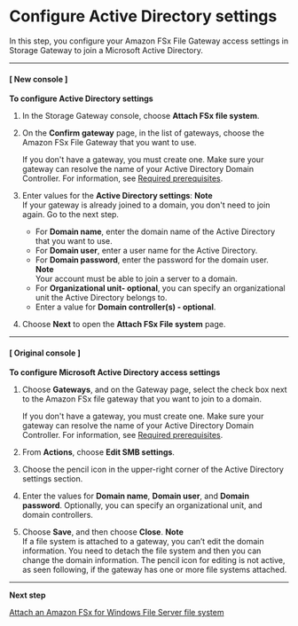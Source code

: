 # Configure Active Directory settings<a name="join-domain-fsx"></a>

In this step, you configure your Amazon FSx File Gateway access settings in Storage Gateway to join a Microsoft Active Directory\.

------
#### [ New console ]

**To configure Active Directory settings**

1. In the Storage Gateway console, choose **Attach FSx file system**\.

1. On the **Confirm gateway** page, in the list of gateways, choose the Amazon FSx File Gateway that you want to use\. 

   If you don't have a gateway, you must create one\. Make sure your gateway can resolve the name of your Active Directory Domain Controller\. For information, see [Required prerequisites](Requirements.md#user-requirements)\.

1. Enter values for the **Active Directory settings**:
**Note**  
If your gateway is already joined to a domain, you don't need to join again\. Go to the next step\.
   +  For **Domain name**, enter the domain name of the Active Directory that you want to use\.
   + For **Domain user**, enter a user name for the Active Directory\.
   + For **Domain password**, enter the password for the domain user\.
**Note**  
Your account must be able to join a server to a domain\.
   + For **Organizational unit\- optional**, you can specify an organizational unit the Active Directory belongs to\.
   + Enter a value for **Domain controller\(s\) \- optional**\. 

1. Choose **Next** to open the **Attach FSx File system** page\.

------
#### [ Original console ]

**To configure Microsoft Active Directory access settings**

1. Choose **Gateways**, and on the Gateway page, select the check box next to the Amazon FSx file gateway that you want to join to a domain\.

   If you don't have a gateway, you must create one\. Make sure your gateway can resolve the name of your Active Directory Domain Controller\. For information, see [Required prerequisites](Requirements.md#user-requirements)\.

1. From **Actions**, choose **Edit SMB settings**\.

1. Choose the pencil icon in the upper\-right corner of the Active Directory settings section\.

1. Enter the values for **Domain name**, **Domain user**, and **Domain password**\. Optionally, you can specify an organizational unit, and domain controllers\. 

1. Choose **Save**, and then choose **Close**\.
**Note**  
If a file system is attached to a gateway, you can’t edit the domain information\. You need to detach the file system and then you can change the domain information\. The pencil icon for editing is not active, as seen following, if the gateway has one or more file systems attached\.

------

**Next step**

[Attach an Amazon FSx for Windows File Server file system](attach-fsxw-filesystem.md)
